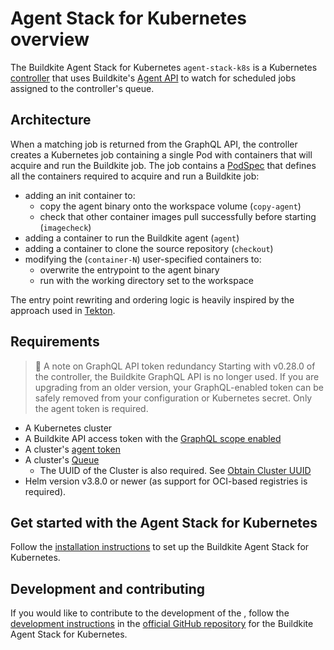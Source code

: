 # Agent Stack for Kubernetes overview

The Buildkite Agent Stack for Kubernetes `agent-stack-k8s` is a Kubernetes [controller](https://kubernetes.io/docs/concepts/architecture/controller/) that uses Buildkite's [Agent API](/docs/apis/agent-api) to watch for scheduled jobs assigned to the controller's queue.

## Architecture

When a matching job is returned from the GraphQL API, the controller creates a Kubernetes job containing a single Pod with containers that will acquire and run the Buildkite job. The job contains a [PodSpec](https://kubernetes.io/docs/reference/kubernetes-api/workload-resources/pod-v1/#PodSpec) that defines all the containers required to acquire and run a Buildkite job:

- adding an init container to:
  * copy the agent binary onto the workspace volume (`copy-agent`)
  * check that other container images pull successfully before starting (`imagecheck`)
- adding a container to run the Buildkite agent (`agent`)
- adding a container to clone the source repository (`checkout`)
- modifying the (`container-N`) user-specified containers to:
  * overwrite the entrypoint to the agent binary
  * run with the working directory set to the workspace

<!-- vale off -->

The entry point rewriting and ordering logic is heavily inspired by the approach used in [Tekton](https://github.com/tektoncd/pipeline/blob/933e4f667c19eaf0a18a19557f434dbabe20d063/docs/developers/README.md#entrypoint-rewriting-and-step-ordering).

<!-- vale on -->

## Requirements

> 📘 A note on GraphQL API token redundancy
> Starting with v0.28.0 of the controller, the Buildkite GraphQL API is no longer used. If you are upgrading from an older version, your GraphQL-enabled token can be safely removed from your configuration or Kubernetes secret. Only the agent token is required.

- A Kubernetes cluster
- A Buildkite API access token with the [GraphQL scope enabled](/docs/apis/graphql-api#authentication)
- A cluster's [agent token](/docs/agent/v3/tokens#create-a-token)
- A cluster's [Queue](/docs/pipelines/clusters/manage-queues#create-a-self-hosted-queue)
  * The UUID of the Cluster is also required. See [Obtain Cluster UUID](https://github.com/buildkite/agent-stack-k8s/blob/main/docs/installation.md#how-to-find-a-buildkite-clusters-uuid)
- Helm version v3.8.0 or newer (as support for OCI-based registries is required).

## Get started with the Agent Stack for Kubernetes

Follow the [installation instructions](/docs/agent/v3/agent-stack-k8s/installation) to set up the Buildkite Agent Stack for Kubernetes.

## Development and contributing

If you would like to contribute to the development of the , follow the [development instructions](https://github.com/buildkite/agent-stack-k8s/blob/main/DEVELOPMENT.md) in the [official GitHub repository](https://github.com/buildkite/agent-stack-k8s) for the Buildkite Agent Stack for Kubernetes.